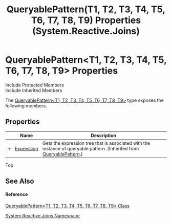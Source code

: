 ﻿---
title: QueryablePattern(T1, T2, T3, T4, T5, T6, T7, T8, T9) Properties (System.Reactive.Joins)
TOCTitle: QueryablePattern(T1, T2, T3, T4, T5, T6, T7, T8, T9) Properties
ms:assetid: Properties.T:System.Reactive.Joins.QueryablePattern`9
ms:mtpsurl: https://msdn.microsoft.com/en-us/library/Hh211947(v=VS.103)
ms:contentKeyID: 36069648
ms.date: 06/28/2011
mtps_version: v=VS.103
---

# QueryablePattern\<T1, T2, T3, T4, T5, T6, T7, T8, T9\> Properties

Include Protected Members  
Include Inherited Members  

The [QueryablePattern\<T1, T2, T3, T4, T5, T6, T7, T8, T9\>](hh228996\(v=vs.103\).md) type exposes the following members.

## Properties

<table>
<thead>
<tr class="header">
<th> </th>
<th>Name</th>
<th>Description</th>
</tr>
</thead>
<tbody>
<tr class="odd">
<td><img src="images\Hh211972.pubproperty(en-us,VS.103).gif" title="Public property" alt="Public property" /></td>
<td><a href="hh212032(v=vs.103).md">Expression</a></td>
<td>Gets the expression tree that is associated with the instance of queryable pattern. (Inherited from <a href="hh229618(v=vs.103).md">QueryablePattern</a>.)</td>
</tr>
</tbody>
</table>

Top

## See Also

#### Reference

[QueryablePattern\<T1, T2, T3, T4, T5, T6, T7, T8, T9\> Class](hh228996\(v=vs.103\).md)

[System.Reactive.Joins Namespace](hh211841\(v=vs.103\).md)

